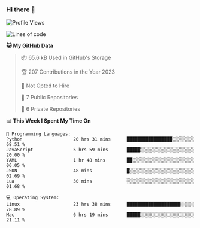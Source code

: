 ### Hi there 👋

<!--
**huayuan4396/huayuan4396** is a ✨ _special_ ✨ repository because its `README.md` (this file) appears on your GitHub profile.

Here are some ideas to get you started:

- 🔭 I’m currently working on ...
- 🌱 I’m currently learning ...
- 👯 I’m looking to collaborate on ...
- 🤔 I’m looking for help with ...
- 💬 Ask me about ...
- 📫 How to reach me: ...
- 😄 Pronouns: ...
- ⚡ Fun fact: ...
-->

<!--START_SECTION:waka-->
![Profile Views](http://img.shields.io/badge/Profile%20Views-0-blue)

![Lines of code](https://img.shields.io/badge/From%20Hello%20World%20I%27ve%20Written-184.9%20thousand%20lines%20of%20code-blue)

**🐱 My GitHub Data** 

> 📦 65.6 kB Used in GitHub's Storage 
 > 
> 🏆 207 Contributions in the Year 2023
 > 
> 🚫 Not Opted to Hire
 > 
> 📜 7 Public Repositories 
 > 
> 🔑 6 Private Repositories 
 > 
📊 **This Week I Spent My Time On** 

```text
💬 Programming Languages: 
Python                   20 hrs 31 mins      █████████████████░░░░░░░░   68.51 % 
JavaScript               5 hrs 59 mins       █████░░░░░░░░░░░░░░░░░░░░   20.00 % 
YAML                     1 hr 48 mins        ██░░░░░░░░░░░░░░░░░░░░░░░   06.05 % 
JSON                     48 mins             █░░░░░░░░░░░░░░░░░░░░░░░░   02.69 % 
Lua                      30 mins             ░░░░░░░░░░░░░░░░░░░░░░░░░   01.68 % 

💻 Operating System: 
Linux                    23 hrs 38 mins      ████████████████████░░░░░   78.89 % 
Mac                      6 hrs 19 mins       █████░░░░░░░░░░░░░░░░░░░░   21.11 % 
```


<!--END_SECTION:waka-->
